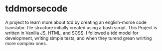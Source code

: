 # tddmorsecode

A project to learn more about tdd by creating an english-morse code translator.
file structure initially created using a bash script.
This Project is written in Vanilla JS, HTML, and SCSS. I followed a tdd model for development, writing simple tests, and when they turend grean wrirting more complex ones.
